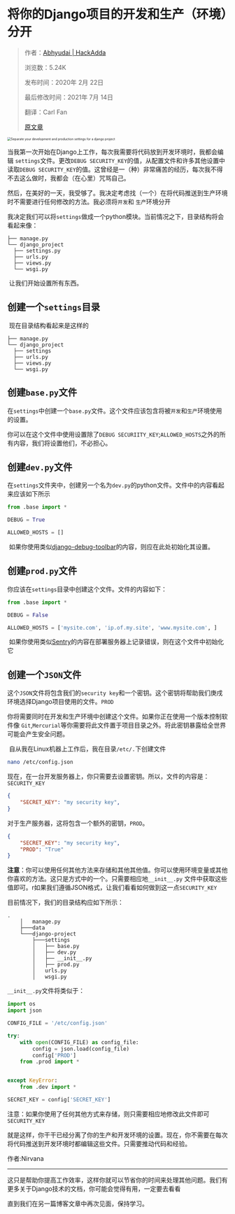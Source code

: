 # 将你的Django项目的开发和生产（环境）分开

> 作者：[Abhyudai | HackAdda](https://www.hackadda.com/author/abhi/)
>
> 浏览数：5.24K 
>
> 发布时间：2020年 2月 22日
>
> 最后修改时间：2021年 7月 14日
>
> 翻译：Carl Fan
>
> [原文章](https://www.hackadda.com/post/2020/2/21/separate-your-development-and-production-settings-for-a-django-project/)

<img src="https://www.hackadda.com/media/blog/separate-your-production-and-development-settings.png" alt="Separate your development and production settings for a django project" style="zoom:50%;" />

​	当我第一次开始在Django上工作，每次我需要将代码放到开发环境时，我都会编辑 `settings`文件。更改`DEBUG SECURITY_KEY`的值，从配置文件和许多其他设置中读取`DEBUG SECURITY_KEY`的值。这曾经是一（种）非常痛苦的经历，每次我不得不去这么做时，我都会（在心里）咒骂自己。

​	然后，在美好的一天，我受够了。我决定考虑找（一个）在将代码推送到生产环境时不需要进行任何修改的方法。我必须将`开发`和 `生产`环境分开



​	我决定我们可以将`settings`做成一个python模块。当前情况之下，目录结构将会看起来像：

  ```
├── manage.py
└── django_project
    ├── settings.py
    ├── urls.py
    ├── views.py
    └── wsgi.py
  ```

​	让我们开始设置所有东西。

## 创建一个`settings`目录

​	现在目录结构看起来是这样的

  ```
├── manage.py
└── django_project
    ├── settings
    ├── urls.py
    ├── views.py
    └── wsgi.py
  ```

## 创建`base.py`文件

​	在`settings`中创建一个`base.py`文件。这个文件应该包含将被`开发`和`生产`环境使用的设置。

​	你可以在这个文件中使用设置除了`DEBUG SECURIITY_KEY`;`ALLOWED_HOSTS`之外的所有内容，我们将设置他们，不必担心。

## 创建`dev.py`文件

​	在`settings`文件夹中，创建另一个名为`dev.py`的python文件。文件中的内容看起来应该如下所示

```python
from .base import *

DEBUG = True

ALLOWED_HOSTS = []
```

​	如果你使用类似[django-debug-toolbar](https://github.com/jazzband/django-debug-toolbar)的内容，则应在此处初始化其设置。

## 创建`prod.py`文件

​	你应该在`settings`目录中创建这个文件。文件的内容如下：

```python
from .base import *

DEBUG = False

ALLOWED_HOSTS = ['mysite.com', 'ip.of.my.site', 'www.mysite.com', ]
```

​	如果你使用类似[Sentry](https://sentry.io/welcome/)的内容在部署服务器上记录错误，则在这个文件中初始化它

## 创建一个`JSON`文件

​	这个`JSON`文件将包含我们的`security key`和一个密钥。这个密钥将帮助我们庚戌环境选择Django项目使用的文件。`PROD`

​	你将需要同时在开发和生产环境中创建这个文件。如果你正在使用一个版本控制软件像 `Git`,`Mercurial`等你需要将此文件置于项目目录之外。将此密钥暴露给全世界可能会产生安全问题。

​	自从我在Linux机器上工作后，我在目录`/etc/.`下创建文件

```bash
nano /etc/config.json
```

​	现在，在一台开发服务器上，你只需要去设置密钥。所以，文件的内容是：`SECURITY_KEY`

```json
{
    "SECRET_KEY": "my security key",
}
```

对于生产服务器，这将包含一个额外的密钥，`PROD`。

```json
{
    "SECRET_KEY": "my security key",
    "PROD": "True"
}
```

**注意**：你可以使用任何其他方法来存储和其他其他值。你可以使用环境变量或其他你喜欢的方法。这只是方式中的一个。只需要相应地`__init__.py` 文件中获取这些值即可。r如果我们遵循JSON格式，让我们看看如何做到这一点`SECURITY_KEY`

目前情况下，我们的目录结构应如下所示：

```
.
    │   manage.py
    ├───data
    └───django-project
        ├───settings
        │   ├── base.py
        │   ├── dev.py
        │   ├── __init__.py
        │   ├── prod.py
        │   urls.py
        │   wsgi.py
```



`__init__.py`文件将类似于：

```python
import os
import json

CONFIG_FILE = '/etc/config.json'

try:
    with open(CONFIG_FILE) as config_file:
        config = json.load(config_file)
        config['PROD']
    from .prod import *


except KeyError:
    from .dev import *

SECRET_KEY = config['SECRET_KEY']
```

注意：如果你使用了任何其他方式来存储，则只需要相应地修改此文件即可`SECURITY_KEY`



就是这样，你干干已经分离了你的生产和开发环境的设置。现在，你不需要在每次将代码推送到开发环境时都编辑这些文件。只需要推动代码和经验。

作者:Nirvana

---

这只是帮助你提高工作效率，这样你就可以节省你的时间来处理其他问题。我们有更多关于Django技术的文档，你可能会觉得有用，一定要去看看

直到我们在另一篇博客文章中再次见面，保持学习。
